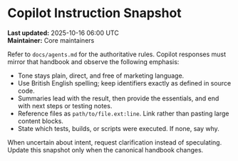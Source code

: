# Copilot Instruction Snapshot

**Last updated:** 2025-10-16 06:00 UTC  
**Maintainer:** Core maintainers

Refer to `docs/agents.md` for the authoritative rules. Copilot responses must mirror that handbook and observe the following emphasis:

- Tone stays plain, direct, and free of marketing language.
- Use British English spelling; keep identifiers exactly as defined in source code.
- Summaries lead with the result, then provide the essentials, and end with next steps or testing notes.
- Reference files as `path/to/file.ext:line`. Link rather than pasting large content blocks.
- State which tests, builds, or scripts were executed. If none, say why.

When uncertain about intent, request clarification instead of speculating. Update this snapshot only when the canonical handbook changes.
